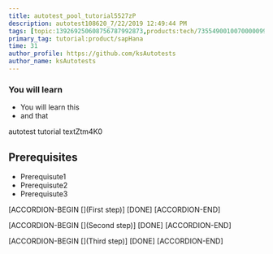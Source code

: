 ```yaml
---
title: autotest_pool_tutorial5527zP
description: autotest108620_7/22/2019 12:49:44 PM
tags: [topic:139269250608756787992873,products:tech/73554900100700000996,tutorial:experience/advanced]
primary_tag: tutorial:product/sapHana
time: 31
author_profile: https://github.com/ksAutotests
author_name: ksAutotests
---
```

### You will learn
- You will learn this
- and that

autotest tutorial textZtm4K0

## Prerequisites
- Prerequisute1
- Prerequisute2
- Prerequisute3

[ACCORDION-BEGIN [](First step)]
[DONE]
[ACCORDION-END]

[ACCORDION-BEGIN [](Second step)]
[DONE]
[ACCORDION-END]

[ACCORDION-BEGIN [](Third step)]
[DONE]
[ACCORDION-END]

